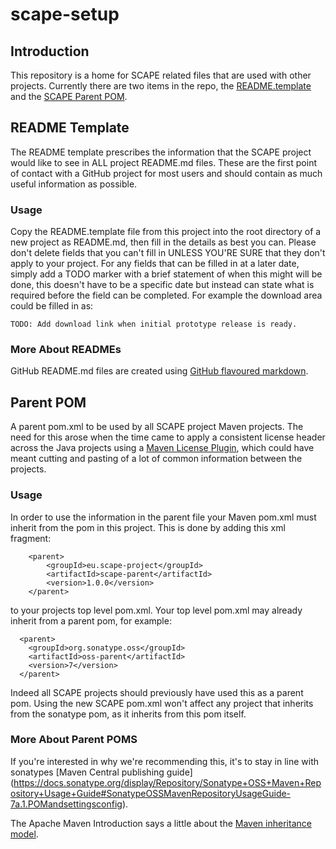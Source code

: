 scape-setup
================

## Introduction
This repository is a home for SCAPE related files that are used with other projects.
Currently there are two items in the repo, the [README.template](README.template) and the [SCAPE Parent POM](pom.xml).

## README Template
The README template prescribes the information that the SCAPE project would like to see in ALL project README.md files.
These are the first point of contact with a GitHub project for most users and should contain as much useful information
as possible.

### Usage
Copy the README.template file from this project into the root directory of a new project as README.md, then fill in the
details as best you can. Please don't delete fields that you can't fill in UNLESS YOU'RE SURE that they don't apply to
your project. For any fields that can be filled in at a later date, simply add a TODO marker with a brief statement of
when this might will be done, this doesn't have to be a specific date but instead can state what is required before the
field can be completed.  For example the download area could be filled in as:
```
TODO: Add download link when initial prototype release is ready.
```

### More About READMEs
GitHub README.md files are created using [GitHub flavoured markdown](https://help.github.com/articles/github-flavored-markdown).

## Parent POM
A parent pom.xml to be used by all SCAPE project Maven projects. The need for this arose when the time came to apply
a consistent license header across the Java projects using a
[Maven License Plugin](http://code.mycila.com/license-maven-plugin/), which could have meant cutting and pasting of a lot
of common information between the projects.

### Usage
In order to use the information in the parent file your Maven pom.xml must inherit from the pom in this project.
This is done by adding this xml fragment:
```
	<parent>
		<groupId>eu.scape-project</groupId>
		<artifactId>scape-parent</artifactId>
		<version>1.0.0</version>
	</parent>
```
to your projects top level pom.xml.  Your top level pom.xml may already inherit from a parent pom, for example:
```
  <parent>
    <groupId>org.sonatype.oss</groupId>
    <artifactId>oss-parent</artifactId>
    <version>7</version>
  </parent>
```
Indeed all SCAPE projects should previously have used this as a parent pom.  Using the new SCAPE pom.xml won't affect any
project that inherits from the sonatype pom, as it inherits from this pom itself.

### More About Parent POMS
If you're interested in why we're recommending this, it's to stay in line with sonatypes [Maven Central publishing guide]
(https://docs.sonatype.org/display/Repository/Sonatype+OSS+Maven+Repository+Usage+Guide#SonatypeOSSMavenRepositoryUsageGuide-7a.1.POMandsettingsconfig).

The Apache Maven Introduction says a little about the [Maven inheritance model](http://maven.apache.org/guides/introduction/introduction-to-the-pom.html#Project_Inheritance).



 
